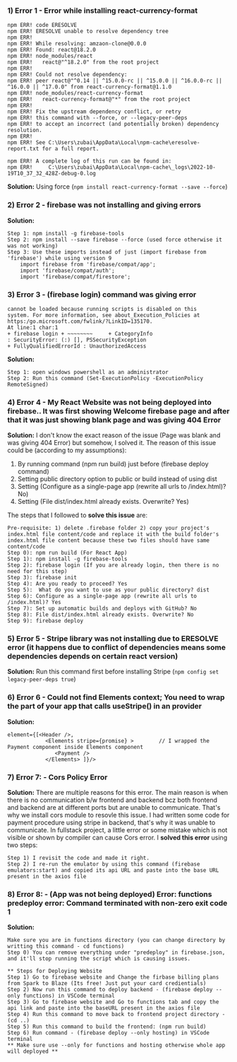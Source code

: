 ### 1) Error 1 - Error while installing react-currency-format
```
npm ERR! code ERESOLVE
npm ERR! ERESOLVE unable to resolve dependency tree
npm ERR!
npm ERR! While resolving: amzaon-clone@0.0.0
npm ERR! Found: react@18.2.0
npm ERR! node_modules/react
npm ERR!   react@"^18.2.0" from the root project
npm ERR!
npm ERR! Could not resolve dependency:
npm ERR! peer react@"^0.14 || ^15.0.0-rc || ^15.0.0 || ^16.0.0-rc || ^16.0.0 || ^17.0.0" from react-currency-format@1.1.0       
npm ERR! node_modules/react-currency-format
npm ERR!   react-currency-format@"*" from the root project
npm ERR!
npm ERR! Fix the upstream dependency conflict, or retry
npm ERR! this command with --force, or --legacy-peer-deps
npm ERR! to accept an incorrect (and potentially broken) dependency resolution.
npm ERR! 
npm ERR! See C:\Users\zubai\AppData\Local\npm-cache\eresolve-report.txt for a full report.

npm ERR! A complete log of this run can be found in:
npm ERR!     C:\Users\zubai\AppData\Local\npm-cache\_logs\2022-10-19T10_37_32_428Z-debug-0.log

```

**Solution:** Using force (`npm install react-currency-format --save --force`)


### 2) Error 2 - firebase was not installing and giving errors

**Solution:** 
```
Step 1: npm install -g firebase-tools
Step 2: npm install --save firebase --force (used force otherwise it was not working)
Step 3: Use these imports instead of just (import firebase from 'firebase') while using version 9 
	import firebase from 'firebase/compat/app';
	import 'firebase/compat/auth';
	import 'firebase/compat/firestore';
```


### 3) Error 3 - (firebase login) command was giving error
```
cannot be loaded because running scripts is disabled on this     system. For more information, see about_Execution_Policies at https:/go.microsoft.com/fwlink/?LinkID=135170. 
At line:1 char:1 
+ firebase login + ~~~~~~~~     + CategoryInfo          
: SecurityError: (:) [], PSSecurityException     
+ FullyQualifiedErrorId : UnauthorizedAccess
```

**Solution:** 
```
Step 1: open windows powershell as an administrator
Step 2: Run this command (Set-ExecutionPolicy -ExecutionPolicy RemoteSigned)
```


### 4) Error 4 - My React Website was not being deployed into firebase.. It was first showing Welcome firebase page and after that it was just showing blank page and was giving 404 Error

**Solution:** I don't know the exact reason of the issue (Page was blank and was giving 404 Error) but somehow, I solved it. The reason of this issue could be (according to my assumptions):
1) By running command (npm run build) just before (firebase deploy command)
2) Setting public directory option to public or build instead of using dist
3) Setting (Configure as a single-page app (rewrite all urls to /index.html)? No)
4) Setting (File dist/index.html already exists. Overwrite? Yes)

The steps that I followed to **solve this issue** are:
```
Pre-requisite: 1) delete .firebase folder 2) copy your project's index.html file content/code and replace it with the build folder's index.html file content because these two files should have same content/code
Step 0): npm run build (For React App)
Step 1): npm install -g firebase-tools
Step 2): firebase login (If you are already login, then there is no need for this step)
Step 3): firebase init
Step 4): Are you ready to proceed? Yes
Step 5):  What do you want to use as your public directory? dist
Step 6): Configure as a single-page app (rewrite all urls to /index.html)? Yes
Step 7): Set up automatic builds and deploys with GitHub? No
Step 8): File dist/index.html already exists. Overwrite? No
Step 9): firebase deploy
```


### 5) Error 5 - Stripe library was not installing due to ERESOLVE error (it happens due to conflict of dependencies means some dependencies depends on certain react version)

**Solution:** 
Run this command first before installing Stripe (`npm config set legacy-peer-deps true`)

### 6) Error 6 - Could not find Elements context; You need to wrap the part of your app that calls useStripe() in an <Elements> provider

**Solution:** 

```
element={[<Header />, 
            <Elements stripe={promise} >		// I wrapped the Payment component inside Elements component
               <Payment /> 
            </Elements> ]}/>
```



### 7) Error 7: - Cors Policy Error

**Solution:** There are multiple reasons for this error. The main reason is when there is no communication b/w frontend and backend bcz both frontend and backend are at different ports but are unable to communicate. That's why we install cors module to resovle this issue.
I had written some code for payment procedure using stripe in backend, that's why it was unable to communicate. In fullstack project, a little error or some mistake which is not visible or shown by compiler can cause Cors error.
I **solved this error** using two steps:

```
Step 1) I revisit the code and made it right.
Step 2) I re-run the emulator by using this command (firebase emulators:start) and copied its api URL and paste into the base URL present in the axios file
```

### 8) Error 8: - (App was not being deployed) Error: functions predeploy error: Command terminated with non-zero exit code 1

**Solution:** 
```
Make sure you are in functions directory (you can change directory by writting this command - cd functions)
Step 0) You can remove everything under "predeploy" in firebase.json, and it'll stop running the script which is causing issues.
		
** Steps for Deploying Website
Step 1) Go to firebase website and Change the firbase billing plans from Spark to Blaze (Its free! Just put your card credientials)
Step 2) Now run this command to deploy backend - (firebase deploy --only functions) in VSCode terminal
Step 3) Go to firebase website and Go to functions tab and copy the api link and paste into the baseURL present in the axios file
Step 4) Run this command to move back to frontend project directory - (cd ..)
Step 5) Run this command to build the frontend: (npm run build)
Step 6) Run command - (firebase deploy --only hosting) in VSCode terminal
** Make sure use --only for functions and hosting otherwise whole app will deployed **
```
